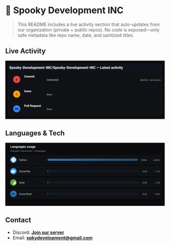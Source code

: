 # 👻 Spooky Development INC

> This README includes a live activity section that auto-updates from our organization (private + public repos). No code is exposed—only safe metadata like repo name, date, and sanitized titles.

## Live Activity
![Repo Snapshot](./assets/repo-snapshot.svg?v=51b8aeaa8f)

## Languages & Tech
![Languages Usage](./assets/languages.svg?v=94ce33c213)

## Contact
- Discord: **[Join our server](https://discord.gg/XYspZgEEJb)**
- Email: **spkydevelopment@gmail.com**
